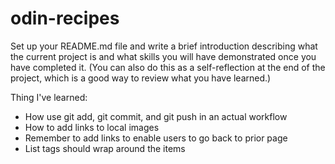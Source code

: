 # odin-recipes

Set up your README.md file and write a brief introduction describing what the current project is and what skills you will have demonstrated once you have completed it. (You can also do this as a self-reflection at the end of the project, which is a good way to review what you have learned.)

Thing I've learned:
- How use git add, git commit, and git push in an actual workflow
- How to add links to local images
- Remember to add links to enable users to go back to prior page
- List tags should wrap around the items

